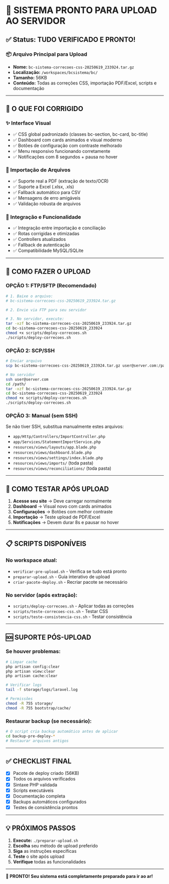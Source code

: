 # 🚀 SISTEMA PRONTO PARA UPLOAD AO SERVIDOR

## ✅ Status: TUDO VERIFICADO E PRONTO!

### 📦 Arquivo Principal para Upload
- **Nome:** `bc-sistema-correcoes-css-20250619_233924.tar.gz`
- **Localização:** `/workspaces/bcsistema/bc/`
- **Tamanho:** 56KB
- **Conteúdo:** Todas as correções CSS, importação PDF/Excel, scripts e documentação

---

## 🔧 O QUE FOI CORRIGIDO

### ✨ Interface Visual
- ✅ CSS global padronizado (classes bc-section, bc-card, bc-title)
- ✅ Dashboard com cards animados e visual moderno
- ✅ Botões de configuração com contraste melhorado
- ✅ Menu responsivo funcionando corretamente
- ✅ Notificações com 8 segundos + pausa no hover

### 📄 Importação de Arquivos
- ✅ Suporte real a PDF (extração de texto/OCR)
- ✅ Suporte a Excel (.xlsx, .xls)
- ✅ Fallback automático para CSV
- ✅ Mensagens de erro amigáveis
- ✅ Validação robusta de arquivos

### 🔗 Integração e Funcionalidade
- ✅ Integração entre importação e conciliação
- ✅ Rotas corrigidas e otimizadas
- ✅ Controllers atualizados
- ✅ Fallback de autenticação
- ✅ Compatibilidade MySQL/SQLite

---

## 🚀 COMO FAZER O UPLOAD

### OPÇÃO 1: FTP/SFTP (Recomendado)
```bash
# 1. Baixe o arquivo:
# bc-sistema-correcoes-css-20250619_233924.tar.gz

# 2. Envie via FTP para seu servidor

# 3. No servidor, execute:
tar -xzf bc-sistema-correcoes-css-20250619_233924.tar.gz
cd bc-sistema-correcoes-css-20250619_233924
chmod +x scripts/deploy-correcoes.sh
./scripts/deploy-correcoes.sh
```

### OPÇÃO 2: SCP/SSH
```bash
# Enviar arquivo
scp bc-sistema-correcoes-css-20250619_233924.tar.gz user@server.com:/path/

# No servidor
ssh user@server.com
cd /path/
tar -xzf bc-sistema-correcoes-css-20250619_233924.tar.gz
cd bc-sistema-correcoes-css-20250619_233924
chmod +x scripts/deploy-correcoes.sh
./scripts/deploy-correcoes.sh
```

### OPÇÃO 3: Manual (sem SSH)
Se não tiver SSH, substitua manualmente estes arquivos:
- `app/Http/Controllers/ImportController.php`
- `app/Services/StatementImportService.php`
- `resources/views/layouts/app.blade.php`
- `resources/views/dashboard.blade.php`
- `resources/views/settings/index.blade.php`
- `resources/views/imports/` (toda pasta)
- `resources/views/reconciliations/` (toda pasta)

---

## 🧪 COMO TESTAR APÓS UPLOAD

1. **Acesse seu site** → Deve carregar normalmente
2. **Dashboard** → Visual novo com cards animados
3. **Configurações** → Botões com melhor contraste
4. **Importação** → Teste upload de PDF/Excel
5. **Notificações** → Devem durar 8s e pausar no hover

---

## 📋 SCRIPTS DISPONÍVEIS

### No workspace atual:
- `verificar-pre-upload.sh` - Verifica se tudo está pronto
- `preparar-upload.sh` - Guia interativo de upload
- `criar-pacote-deploy.sh` - Recriar pacote se necessário

### No servidor (após extração):
- `scripts/deploy-correcoes.sh` - Aplicar todas as correções
- `scripts/teste-correcoes-css.sh` - Testar CSS
- `scripts/teste-consistencia-css.sh` - Testar consistência

---

## 🆘 SUPORTE PÓS-UPLOAD

### Se houver problemas:
```bash
# Limpar cache
php artisan config:clear
php artisan view:clear
php artisan cache:clear

# Verificar logs
tail -f storage/logs/laravel.log

# Permissões
chmod -R 755 storage/
chmod -R 755 bootstrap/cache/
```

### Restaurar backup (se necessário):
```bash
# O script cria backup automático antes de aplicar
cd backup-pre-deploy-*
# Restaurar arquivos antigos
```

---

## ✅ CHECKLIST FINAL

- [x] Pacote de deploy criado (56KB)
- [x] Todos os arquivos verificados
- [x] Sintaxe PHP validada
- [x] Scripts executáveis
- [x] Documentação completa
- [x] Backups automáticos configurados
- [x] Testes de consistência prontos

---

## 💡 PRÓXIMOS PASSOS

1. **Execute:** `./preparar-upload.sh`
2. **Escolha** seu método de upload preferido
3. **Siga** as instruções específicas
4. **Teste** o site após upload
5. **Verifique** todas as funcionalidades

---

**🎉 PRONTO! Seu sistema está completamente preparado para ir ao ar!**
